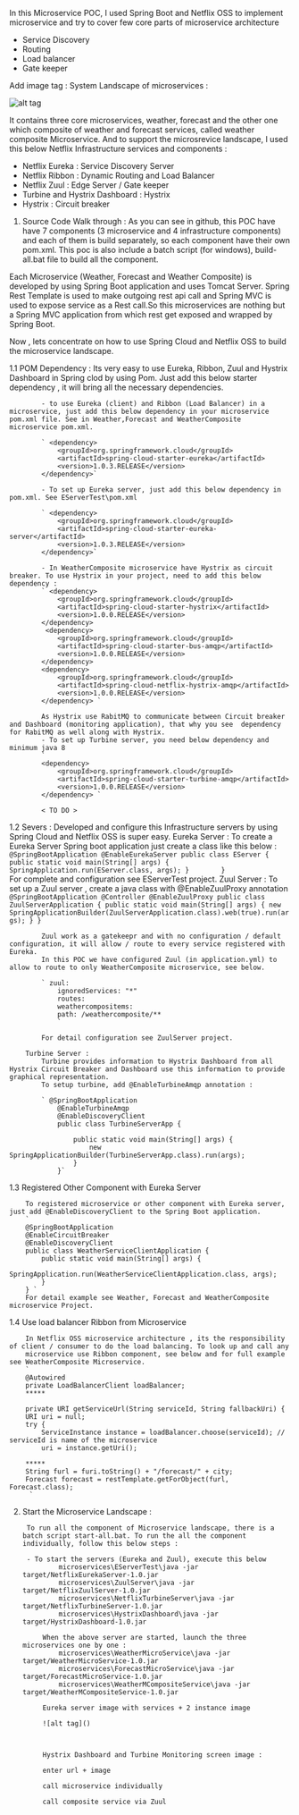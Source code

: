 In this Microservice POC, I used Spring Boot and Netflix OSS to implement microservice and try to cover few core parts of microservice architecture
- Service Discovery
- Routing
- Load balancer 
- Gate keeper

Add image tag : System Landscape of microservices :

![alt tag](https://github.com/suprakashbh/microservices/blob/master/ms-landscape.png)

It contains three core microservices, weather, forecast and the other one which composite of weather and forecast services, called weather composite Microservice. And to support the microsrevice landscape, I used this below Netflix Infrastructure services and components :

- Netflix Eureka : Service Discovery Server
- Netflix Ribbon : Dynamic Routing and Load Balancer
- Netflix Zuul : Edge Server / Gate keeper 
- Turbine and Hystrix Dashboard : Hystrix
- Hystrix : Circuit breaker


1. Source Code Walk through :
As you can see in github, this POC have have 7 components (3 microservice and 4 infrastructure components) and each of them is build separately, so each component have their own pom.xml. This poc is also include a batch script (for windows), build-all.bat file to build all the component. 

Each Microservice (Weather, Forecast and Weather Composite) is developed by using Spring Boot application and uses Tomcat Server.
Spring Rest Template is used to make outgoing rest api call and Spring MVC  is used to expose service as a Rest call.So this microservices are nothing but a Spring MVC application from which rest get exposed and wrapped by Spring Boot.

Now , lets concentrate on how to use Spring Cloud and Netflix OSS to build the microservice landscape.

1.1 POM Dependency :
		Its very easy to use Eureka, Ribbon, Zuul and Hystrix Dashboard in Spring clod by using Pom. Just add this below starter dependency , it will bring 
        all the necessary dependencies.

			- to use Eureka (client) and Ribbon (Load Balancer) in a microservice, just add this below dependency in your microservice pom.xml file. See in Weather,Forecast and WeatherComposite microservice pom.xml.
			
			` <dependency>
				<groupId>org.springframework.cloud</groupId>
				<artifactId>spring-cloud-starter-eureka</artifactId>
				<version>1.0.3.RELEASE</version>
			</dependency>`
			
			- To set up Eureka server, just add this below dependency in pom.xml. See EServerTest\pom.xml

			` <dependency>
				<groupId>org.springframework.cloud</groupId>
				<artifactId>spring-cloud-starter-eureka-server</artifactId>
				<version>1.0.3.RELEASE</version>
			</dependency>`
			
			- In WeatherComposite microservice have Hystrix as circuit breaker. To use Hystrix in your project, need to add this below dependency :
			` <dependency>
				<groupId>org.springframework.cloud</groupId>
				<artifactId>spring-cloud-starter-hystrix</artifactId>
				<version>1.0.0.RELEASE</version>
			</dependency>
			 <dependency>
				<groupId>org.springframework.cloud</groupId>
				<artifactId>spring-cloud-starter-bus-amqp</artifactId>
				<version>1.0.0.RELEASE</version>
			</dependency>    
			<dependency>
				<groupId>org.springframework.cloud</groupId>
				<artifactId>spring-cloud-netflix-hystrix-amqp</artifactId>
				<version>1.0.0.RELEASE</version>
			</dependency> `
			
			As Hystrix use RabitMQ to communicate between Circuit breaker and Dashboard (monitoring application), that why you see  dependency for RabitMQ as well along with Hystrix.
			- To set up Turbine server, you need below dependency and minimum java 8
			` 
			<dependency>
				<groupId>org.springframework.cloud</groupId>
				<artifactId>spring-cloud-starter-turbine-amqp</artifactId>
				<version>1.0.0.RELEASE</version>
			</dependency> `
			
			< TO DO >
1.2 Severs :
		Developed and configure this Infrastructure servers by using Spring Cloud and Netflix OSS is super easy.
		Eureka Server :
			To create a Eureka Server Spring boot application just create a class like this below :
			` 
			@SpringBootApplication
			@EnableEurekaServer
			public class EServer {
				public static void main(String[] args) {
				SpringApplication.run(EServer.class, args);
				}		
			}`		
			For complete and configuration see EServerTest project.
		Zuul Server :
			To set up a Zuul server , create a java class with @EnableZuulProxy annotation 
			` @SpringBootApplication
			  @Controller
			  @EnableZuulProxy
			  public class ZuulServerApplication {
				public static void main(String[] args) {
					new SpringApplicationBuilder(ZuulServerApplication.class).web(true).run(args);
				}
			}`
			
			Zuul work as a gatekeepr and with no configuration / default configuration, it will allow / route to every service registered with Eureka.
			In this POC we have configured Zuul (in application.yml) to allow to route to only WeatherComposite microservice, see below.
			
			` zuul:
				ignoredServices: "*"
				routes:
				weathercompositems:
				path: /weathercomposite/**
				`
			
			For detail configuration see ZuulServer project.
			
		Turbine Server :
			Turbine provides information to Hystrix Dashboard from all Hystrix Circuit Breaker and Dashboard use this information to provide graphical representation.
			To setup turbine, add @EnableTurbineAmqp annotation :
			
			` @SpringBootApplication
				@EnableTurbineAmqp
				@EnableDiscoveryClient
				public class TurbineServerApp {

					public static void main(String[] args) {
						new SpringApplicationBuilder(TurbineServerApp.class).run(args);
					}
				}`
		
1.3 Registered Other Component with Eureka Server
		
		To registered microservice or other component with Eureka server, just add @EnableDiscoveryClient to the Spring Boot application.
		` 
		@SpringBootApplication
		@EnableCircuitBreaker
		@EnableDiscoveryClient
		public class WeatherServiceClientApplication {
			public static void main(String[] args) {
				SpringApplication.run(WeatherServiceClientApplication.class, args);
			}
		} `
		For detail example see Weather, Forecast and WeatherComposite microservice Project.
		
1.4 Use load balancer Ribbon from Microservice
		
		In Netflix OSS microservice architecture , its the responsibility of client / consumer to do the load balancing. To look up and call any 
		microservice use Ribbon component, see below and for full example see WeatherComposite Microservice.
		` 
		@Autowired
		private LoadBalancerClient loadBalancer;
		*****
		
		private URI getServiceUrl(String serviceId, String fallbackUri) {
		URI uri = null;
		try {
			ServiceInstance instance = loadBalancer.choose(serviceId); // serviceId is name of the microservice
			uri = instance.getUri();
			
		*****	
		String furl = furi.toString() + "/forecast/" + city;
		Forecast forecast = restTemplate.getForObject(furl, Forecast.class);	
		 `
2. Start the Microservice Landscape :

		To run all the component of Microservice landscape, there is a batch script start-all.bat. To run the all the component individually, follow this below steps :
		
		- To start the servers (Eureka and Zuul), execute this below 
				microservices\EServerTest\java -jar target/NetflixEurekaServer-1.0.jar
				microservices\ZuulServer\java -jar target/NetflixZuulServer-1.0.jar
				microservices\NetflixTurbineServer\java -jar target/NetflixTurbineServer-1.0.jar
				microservices\HystrixDashboard\java -jar target/HystrixDashboard-1.0.jar
				
			When the above server are started, launch the three microservices one by one :	
				microservices\WeatherMicroService\java -jar target/WeatherMicroService-1.0.jar
				microservices\ForecastMicroService\java -jar target/ForecastMicroService-1.0.jar
				microservices\WeatherMCompositeService\java -jar target/WeatherMCompositeService-1.0.jar
			
			Eureka server image with services + 2 instance image
			
			![alt tag]()

			
			
			Hystrix Dashboard and Turbine Monitoring screen image :
			
			enter url + image
			
			call microservice individually 
			
			call composite service via Zuul
